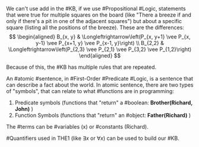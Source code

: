 We can't use add in the #KB, if we use #Propositional #Logic, statements that were true for multiple squares on the board (like "There a breeze if and only if there's a pit in one of the adjacent squares") but about a specific square (listing all the positions of the breeze).
These are the differences:
$$
\begin{aligned}
B_{x, y} & \Longleftrightarrow\left(P_{x, y+1} \vee P_{x, y-1} \vee P_{x+1, y} \vee P_{x-1, y}\right) \\
B_{2,2} & \Longleftrightarrow\left(P_{2,3} \vee P_{2,1} \vee P_{3,2} \vee P_{1,2}\right)
\end{aligned}
$$

Because of this, the #KB has multiple rules that are repeated.

An #atomic #sentence, in #First-Order #Predicate #Logic,  is a sentence that can describe a fact about the world. In atomic sentence, there are two types of "symbols", that can relate to what #functions are in programming:

1) Predicate symbols (functions that "return" a #boolean: **Brother(Richard, John)** )
2) Function Symbols (functions that "return" an #object: **Father(Richard)** )

The #terms can be #variables (x) or #constants (Richard).

#Quantifiers used in THE1 (like $\exists x$ or $\forall x$) can be used to build our #KB.